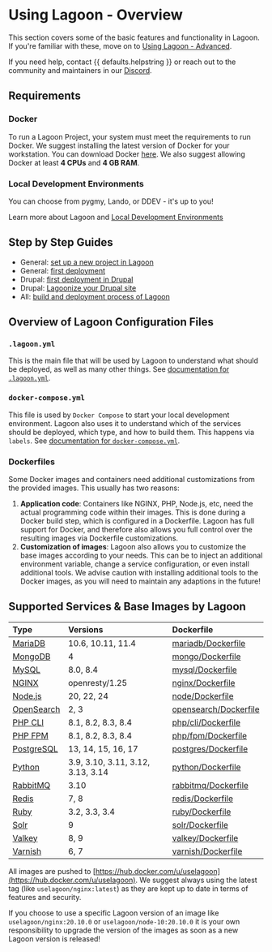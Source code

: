 # Using Lagoon - Overview

This section covers some of the basic features and functionality in Lagoon. If you're familiar with these, move on to [Using Lagoon - Advanced](../using-lagoon-advanced/index.md).

If you need help, contact {{ defaults.helpstring }} or reach out to the community and maintainers in our [Discord](../community/discord.md).

## Requirements

### Docker

To run a Lagoon Project, your system must meet the requirements to run Docker. We suggest installing the latest version of Docker for your workstation. You can download Docker [here](https://www.docker.com/get-docker). We also suggest allowing Docker at least **4 CPUs** and **4 GB RAM**.

### Local Development Environments

You can choose from pygmy, Lando, or DDEV - it's up to you!

Learn more about Lagoon and [Local Development Environments](local-development-environments.md)

## Step by Step Guides

* General: [set up a new project in Lagoon](setup-project.md)
* General: [first deployment](first-deployment.md)
* Drupal: [first deployment in Drupal](../applications/drupal/first-deployment-of-drupal.md)
* Drupal: [Lagoonize your Drupal site](../applications/drupal/step-by-step-getting-drupal-ready-to-run-on-lagoon.md)
* All: [build and deployment process of Lagoon](../concepts-basics/build-and-deploy-process.md)

## Overview of Lagoon Configuration Files

### `.lagoon.yml`

This is the main file that will be used by Lagoon to understand what should be deployed, as well as many other things. See [documentation for `.lagoon.yml`](../concepts-basics/lagoon-yml.md).

### `docker-compose.yml`

This file is used by `Docker Compose` to start your local development environment. Lagoon also uses it to understand which of the services should be deployed, which type, and how to build them. This happens via `labels`. See [documentation for `docker-compose.yml`](../concepts-basics/docker-compose-yml.md).

### Dockerfiles

Some Docker images and containers need additional customizations from the provided images. This usually has two reasons:

1. **Application code**: Containers like NGINX, PHP, Node.js, etc, need the actual programming code within their images. This is done during a Docker build step, which is configured in a Dockerfile. Lagoon has full support for Docker, and therefore also allows you full control over the resulting images via Dockerfile customizations.
2. **Customization of images**: Lagoon also allows you to customize the base images according to your needs. This can be to inject an additional environment variable, change a service configuration, or even install additional tools. We advise caution with installing additional tools to the Docker images, as you will need to maintain any adaptions in the future!

## Supported Services & Base Images by Lagoon

| Type | Versions | Dockerfile |
| :--- | :--- | :--- |
| [MariaDB](../docker-images/mariadb.md) | 10.6, 10.11, 11.4 | [mariadb/Dockerfile](https://github.com/uselagoon/lagoon-images/blob/main/images/mariadb) |
| [MongoDB](../docker-images/mongodb.md) | 4 | [mongo/Dockerfile](https://github.com/uselagoon/lagoon-images/blob/main/images/mongo) |
| [MySQL](../docker-images/mysql.md) | 8.0, 8.4 | [mysql/Dockerfile](https://github.com/uselagoon/lagoon-images/blob/main/images/mysql) |
| [NGINX](../docker-images/nginx.md) | openresty/1.25 | [nginx/Dockerfile](https://github.com/uselagoon/lagoon-images/blob/main/images/nginx) |
| [Node.js](../docker-images/nodejs.md) | 20, 22, 24 | [node/Dockerfile](https://github.com/uselagoon/lagoon-images/blob/main/images/node) |
| [OpenSearch](../docker-images/opensearch.md) | 2, 3 | [opensearch/Dockerfile](https://github.com/uselagoon/lagoon-images/blob/main/images/opensearch) |
| [PHP CLI](../docker-images/php-cli.md) | 8.1, 8.2, 8.3, 8.4 | [php/cli/Dockerfile](https://github.com/uselagoon/lagoon-images/blob/main/images/php-cli) |
| [PHP FPM](../docker-images/php-fpm.md) | 8.1, 8.2, 8.3, 8.4 | [php/fpm/Dockerfile](https://github.com/uselagoon/lagoon-images/blob/main/images/php-fpm) |
| [PostgreSQL](../docker-images/postgres.md) | 13, 14, 15, 16, 17 | [postgres/Dockerfile](https://github.com/uselagoon/lagoon-images/blob/main/images/postgres) |
| [Python](../docker-images/python.md) | 3.9, 3.10, 3.11, 3.12, 3.13, 3.14 | [python/Dockerfile](https://github.com/uselagoon/lagoon-images/blob/main/images/python) |
| [RabbitMQ](../docker-images/rabbitmq.md) | 3.10 | [rabbitmq/Dockerfile](https://github.com/uselagoon/lagoon-images/blob/main/images/rabbitmq) |
| [Redis](../docker-images/redis.md) | 7, 8 | [redis/Dockerfile](https://github.com/uselagoon/lagoon-images/blob/main/images/redis) |
| [Ruby](../docker-images/ruby.md) | 3.2, 3.3, 3.4 | [ruby/Dockerfile](https://github.com/uselagoon/lagoon-images/blob/main/images/ruby) |
| [Solr](../docker-images/solr.md) | 9 | [solr/Dockerfile](https://github.com/uselagoon/lagoon-images/blob/main/images/solr) |
| [Valkey](../docker-images/valkey.md) | 8, 9 | [valkey/Dockerfile](https://github.com/uselagoon/lagoon-images/blob/main/images/valkey) |
| [Varnish](../docker-images/varnish.md) | 6, 7 | [varnish/Dockerfile](https://github.com/uselagoon/lagoon-images/blob/main/images/varnish) |

All images are pushed to [https://hub.docker.com/u/uselagoon](https://hub.docker.com/u/uselagoon). We suggest always using the latest tag \(like `uselagoon/nginx:latest`\) as they are kept up to date in terms of features and security.

If you choose to use a specific Lagoon version of an image like `uselagoon/nginx:20.10.0` or `uselagoon/node-10:20.10.0` it is your own responsibility to upgrade the version of the images as soon as a new Lagoon version is released!
